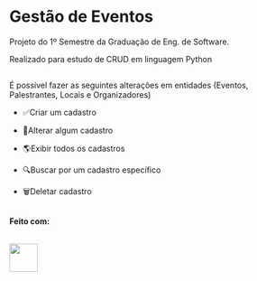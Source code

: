 # Gestão de Eventos
Projeto do 1º Semestre da Graduação de Eng. de Software.

Realizado para estudo de CRUD em linguagem Python
##
É possível fazer as seguintes alterações em entidades (Eventos, Palestrantes, Locais e Organizadores)

- ✅Criar um cadastro

- 📩Alterar algum cadastro

- 🌎Exibir todos os cadastros

- 🔍Buscar por um cadastro específico

- 🗑Deletar cadastro

##
<b>Feito com:</b>
<div style="display: inline_block"><br>
  <img width='50px' src="https://cdn.jsdelivr.net/gh/devicons/devicon@latest/icons/python/python-original.svg" />
</div>
